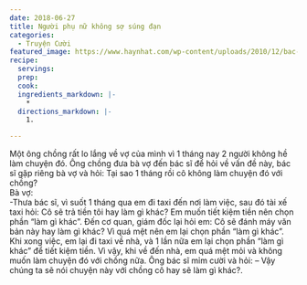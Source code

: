 ```yaml
---
date: 2018-06-27
title: Người phụ nữ không sợ súng đạn
categories:
  - Truyện Cười
featured_image: https://www.haynhat.com/wp-content/uploads/2010/12/bac-si.jpg
recipe:
  servings:  
  prep:  
  cook:  
  ingredients_markdown: |-
    * 
  directions_markdown: |-
    1. 

---
```


Một ông chồng rất lo lắng về vợ của mình vì 1 tháng nay 2 người không hề làm chuyện đó. Ông chồng đưa bà vợ đến bác sĩ để hỏi về vấn đề này, bác sĩ gặp riêng bà vợ và hỏi: Tại sao 1 tháng rồi cô không làm chuyện đó với chồng?</br>
Bà vợ:</br>
-Thưa bác sĩ, vì suốt 1 tháng qua em đi taxi đến nơi làm việc, sau đó tài xế taxi hỏi: Cô sẽ trả tiền tôi hay làm gì khác? Em muốn tiết kiệm tiền nên chọn phần “làm gì khác”.
Đến cơ quan, giám đốc lại hỏi em: Cô sẽ đánh máy văn bản này hay làm gì khác? Vì quá mệt nên em lại chọn phần “làm gì khác”.</br>
Khi xong việc, em lại đi taxi về nhà, và 1 lần nữa em lại chọn phần “làm gì khác” để tiết kiệm tiền. Vì vậy, khi về đến nhà, em quá mệt mỏi và không muốn làm chuyện đó với chồng nữa.
Ông bác sĩ mỉm cười và hỏi: – Vậy chúng ta sẽ nói chuyện này với chồng cô hay sẽ làm gì khác?.
